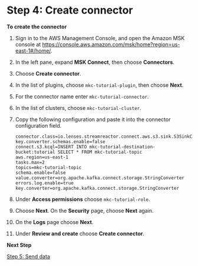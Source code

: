 # Step 4: Create connector<a name="mkc-create-connector"></a>

**To create the connector**

1. Sign in to the AWS Management Console, and open the Amazon MSK console at [https://console\.aws\.amazon\.com/msk/home?region=us\-east\-1\#/home/](https://console.aws.amazon.com/msk/home?region=us-east-1#/home/)\.

1. In the left pane, expand **MSK Connect**, then choose **Connectors**\.

1. Choose **Create connector**\.

1. In the list of plugins, choose `mkc-tutorial-plugin`, then choose **Next**\.

1. For the connector name enter `mkc-tutorial-connector`\.

1. In the list of clusters, choose `mkc-tutorial-cluster`\.

1. Copy the following configuration and paste it into the connector configuration field\.

   ```
   connector.class=io.lenses.streamreactor.connect.aws.s3.sink.S3SinkConnector
   key.converter.schemas.enable=false
   connect.s3.kcql=INSERT INTO mkc-tutorial-destination-bucket:tutorial SELECT * FROM mkc-tutorial-topic
   aws.region=us-east-1
   tasks.max=2
   topics=mkc-tutorial-topic
   schema.enable=false
   value.converter=org.apache.kafka.connect.storage.StringConverter
   errors.log.enable=true
   key.converter=org.apache.kafka.connect.storage.StringConverter
   ```

1. Under **Access permissions** choose `mkc-tutorial-role`\.

1. Choose **Next**\. On the **Security** page, choose **Next** again\.

1. On the **Logs** page choose **Next**\.

1. Under **Review and create** choose **Create connector**\.

**Next Step**

[Step 5: Send data](mkc-send-data.md)